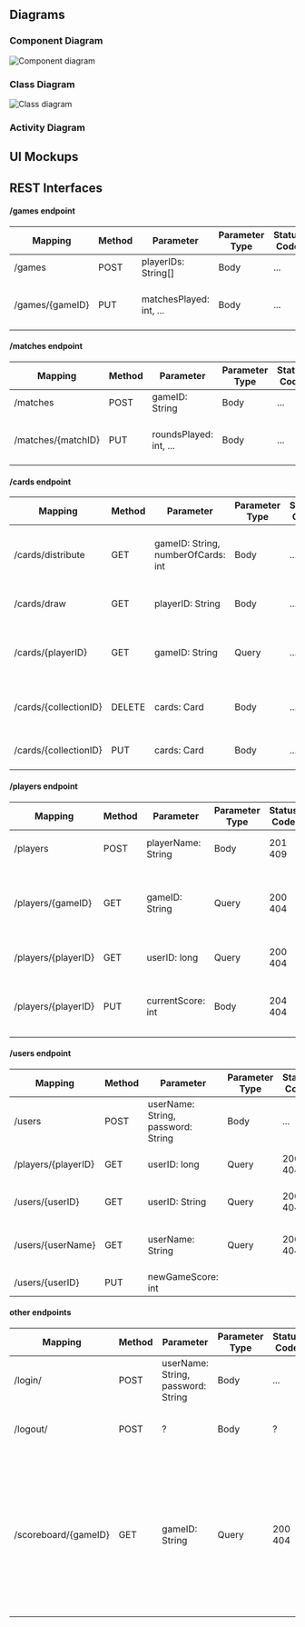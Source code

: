 ## Diagrams

### Component Diagram

![Component diagram](uml/component_diagram.svg)

### Class Diagram
![Class diagram](uml/classes.svg)

### Activity Diagram

## UI Mockups

## REST Interfaces

#### /games endpoint

| Mapping  | Method | Parameter  | Parameter Type | Status Code  | Response | Description |
| ------------- | ------------- | ------------- | ------------- | ------------- | ------------- | ------------- |
| /games  | POST  | playerIDs: String[] | Body  | ... | ...  | initiate a new game  |
| /games/{gameID}  | PUT  | matchesPlayed: int, ... | Body  | ... | ...  | change state of a running game |

#### /matches endpoint

| Mapping  | Method | Parameter  | Parameter Type | Status Code  | Response | Description |
| ------------- | ------------- | ------------- | ------------- | ------------- | ------------- | ------------- |
| /matches  | POST  | gameID: String | Body  | ... | numberOfRounds: int  | initiate a new match  |
| /matches/{matchID}  | PUT  | roundsPlayed: int, ... | Body  | ... | ...  | change state of a running match |

#### /cards endpoint

| Mapping  | Method | Parameter  | Parameter Type | Status Code  | Response | Description |
| ------------- | ------------- | ------------- | ------------- | ------------- | ------------- | ------------- |
| /cards/distribute  | GET  | gameID: String, numberOfCards: int | Body  | ... | list of playerIDs + cards | get (distribute) cards to players in a game |
| /cards/draw  | GET  | playerID: String | Body  | ... | card | get (draw) one card to one player |
| /cards/{playerID}  | GET  | gameID: String | Query  | ... | ...  | get a players current cards collection |
| /cards/{collectionID}  | DELETE  | cards: Card | Body  | ... | ...  | remove a card of cards collection |
| /cards/{collectionID}  | PUT  | cards: Card | Body  | ... | ...  | add a card to cards collection |

#### /players endpoint

| Mapping  | Method | Parameter  | Parameter Type | Status Code  | Response | Description |
| ------------- | ------------- | ------------- | ------------- | ------------- | ------------- | ------------- |
| /players  | POST  | playerName: String  | Body | 201<br>409  | Player<br>duplicate playerName | create a new player  |
| /players/{gameID}  | GET  | gameID: String  | Query  | 200<br>404 | list of players<br>no such game or no players found | retrieve a list of players in a game |
| /players/{playerID}  | GET  | userID: long  | Query  | 200<br>404  | player<br>player not found | retrieve a player by ID  |
| /players/{playerID} | PUT | currentScore: int | Body | 204<br>404 | <br>player not found<br> | change players score during game |


#### /users endpoint

| Mapping  | Method | Parameter  | Parameter Type | Status Code  | Response | Description |
| ------------- | ------------- | ------------- | ------------- | ------------- | ------------- | ------------- |
| /users  | POST  | userName: String, password: String  | Body  | ... | ...  | register a new user  |
| /players/{playerID}  | GET  | userID: long  | Query  | 200<br>404  | player<br>player not found | retrieve a player by ID  |
| /users/{userID} | GET  | userID: String  | Query | 200<br>404  | user<br>user not found | retrieve a user by ID  |
| /users/{userName} | GET  | userName: String  | Query | 200<br>404  | user<br>user not found | retrieve a user by their username  |
| /users/{userID} | PUT | newGameScore: int


#### other endpoints

| Mapping  | Method | Parameter  | Parameter Type | Status Code  | Response | Description |
| ------------- | ------------- | ------------- | ------------- | ------------- | ------------- | ------------- |
| /login/ | POST  | userName: String, password: String  | Body  | ...  | user<br>user not found | login with username and password  |
| /logout/ | POST  | ?  | Body  | ? | ? | terminate user session by logging out  |
| /scoreboard/{gameID}  | GET  | gameID: String | Query  | 200<br>404 | list of scores<br>no such game or no players found | retrieve a list of scores (not sure if we need this endpoint, or if we interact via players endpoint where we also get the score of a player? |



